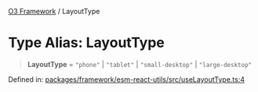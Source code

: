 [O3 Framework](../API.md) / LayoutType

# Type Alias: LayoutType

> **LayoutType** = `"phone"` \| `"tablet"` \| `"small-desktop"` \| `"large-desktop"`

Defined in: [packages/framework/esm-react-utils/src/useLayoutType.ts:4](https://github.com/UjjawalPrabhat/openmrs-esm-core/blob/main/packages/framework/esm-react-utils/src/useLayoutType.ts#L4)
